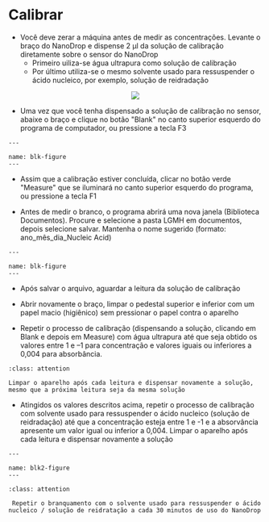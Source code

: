 # Calibrar


* Você deve zerar a máquina antes de medir as concentrações. Levante o braço do NanoDrop e dispense 2 μl da solução de calibração diretamente sobre o sensor do NanoDrop 
  * Primeiro uiliza-se água ultrapura como solução de calibração
  * Por último utiliza-se o mesmo solvente usado para ressuspender o ácido nucleico, por exemplo, solução de reidradação


<p align="center" >
  <img src="https://drive.google.com/uc?id=1KwlbsUXX3hoEBiSH30IifFz88IY2CGWm" />

</p>

* Uma vez que você tenha dispensado a solução de calibração no sensor, abaixe o braço e clique no botão "Blank" no canto superior esquerdo do programa de computador, ou pressione a tecla F3


```{figure} https://drive.google.com/uc?id=1SbzlBV5uvT5rY96xIN8O6WENW1kaBOQE
---

name: blk-figure
---

```

* Assim que a calibração estiver concluída, clicar no botão verde "Measure" que se iluminará no canto superior esquerdo do programa, ou pressione a tecla F1


* Antes de medir o branco, o programa abrirá uma nova janela (Biblioteca Documentos). Procure e selecione a pasta LGMH em documentos, depois selecione salvar. Mantenha o nome sugerido (formato: ano_mês_dia_Nucleic Acid) 

```{figure} https://drive.google.com/uc?id=1IqQhIleAlYLtNsqDl07A8AjG7WaoxjY4
---

name: blk-figure
---

```

* Após salvar o arquivo, aguardar a leitura da solução de calibração


* Abrir novamente o braço, limpar o pedestal superior e inferior com um papel macio (higiênico) sem pressionar o papel contra o aparelho


* Repetir o processo de calibração (dispensando a solução, clicando em Blank e depois em Measure) com água ultrapura até que seja obtido os valores entre 1 e –1 para concentração e valores iguais ou inferiores a 0,004 para absorbância. 

```{admonition} ATENÇÃO:
:class: attention

Limpar o aparelho após cada leitura e dispensar novamente a solução, mesmo que a próxima leitura seja da mesma solução

```



* Atingidos os valores descritos acima, repetir o processo de calibração com solvente usado para ressuspender o ácido nucleico (solução de reidradação) até que a concentração esteja entre 1 e -1 e a absorvância apresente um valor igual ou inferior a 0,004. Limpar o aparelho após cada leitura e dispensar novamente a solução


```{figure} https://drive.google.com/uc?id=1IGQPIqg9aOxb0_Doilujo6dI1Un51zpR
---

name: blk2-figure
---

```


```{admonition} ATENÇÃO:
:class: attention

 Repetir o branquamento com o solvente usado para ressuspender o ácido nucleico / solução de reidratação a cada 30 minutos de uso do NanoDrop

```